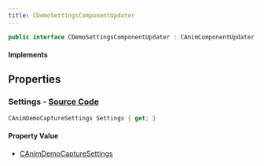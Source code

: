 ```yaml
---
title: CDemoSettingsComponentUpdater
---
```


```csharp
public interface CDemoSettingsComponentUpdater : CAnimComponentUpdater, ISchemaClass<CAnimComponentUpdater>, ISchemaClass<CDemoSettingsComponentUpdater>, ISchemaField, ISchemaClass, INativeHandle
```

#### Implements

## Properties

### **Settings** - [Source Code](https://github.com/swiftly-solution/swiftlys2/blob/main/managed/src/SwiftlyS2.Generated/Schemas/Interfaces/CDemoSettingsComponentUpdater.cs#L16)

```csharp
CAnimDemoCaptureSettings Settings { get; }
```

#### Property Value

- [CAnimDemoCaptureSettings](/docs/api/shared/schemadefinitions/canimdemocapturesettings)


